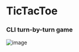 # TicTacToe

### CLI turn-by-turn game

![image](https://github.com/losevs/TicTacToe/assets/75357413/32a28f36-1507-4f35-bb84-fdbea883d8a6)

